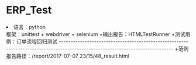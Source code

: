 # ERP_Test
<li>语言：python</li>
框架：unittest + webdriver + selenium
+输出报告：HTMLTestRunner
+测试用例：订单流程回归测试
------------------------------------------------------------------------------------------------------------------------------
+范例报告路径：/report/2017-07-07 23/15/48_result.html
